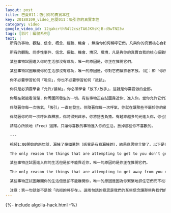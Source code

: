 ```yaml
---
layout: post
title: 巴夏011：吸引你的真實本性
key: 20180109_video_巴夏011：吸引你的真實本性
category: video
google_video_id: 12qakcrthR4l2cszTA6JKVsKjB-d9wTNI3w
tags: [影片｜編號系列]
text: |
  所有的事物、觀點、信念、概念、經驗、機會 ，無論你如何稱呼它們，凡與你的真實核心自我有著諧調一致的振動，都已經極盡所能地被吸引進入你的世界。

  所有的觀點、同步性事件、信念、振動、機會、境況、環境，凡是與你的真實自我的核心振動頻率不相諧調的，都在盡其所能的離開你。

  某些事物試圖進入你的生活卻沒有成功，唯一的原因是，你正在推開它們。

  某些事物試圖離開你的生活卻沒有成功，唯一的原因是，你對它們緊抓著不放。（註：即「你所抗拒的事物將存在」）

  你不必要學習如何「吸引」，你也不必要學習如何「抵抗」。

  你只是必須要學會「允許/接納」，你必須學會「放下/放手」，這就是你需要做的全部。

  你現在就能看清楚，你周圍所發生的一切。有些事物正在試圖靠近你、進入你。當你允許它們進入你的生活，你就會允許它們真正地全方位進入你內。當它們開始全方位的進入你內，當你允許自己釋放內在深層的某些東西、允許它們離開，你才會明白一直發生在你身上的那些事情的真正意義，並從中獲得成長，從而釋放掉它們，令它們自由，而不是被它們囚禁和束縛起來——它們就是你內在深處的怨恨、悲傷以及分裂感。這就是為什麼你們星球上存在著既愛又恨的伴侶關係模式。

  伴隨著你每一次吸氣，「吸引」一直在發生。伴隨著你每一次呼氣，你就在讓那些不屬於你的離開你。

  伴隨著你的每一次呼出與釋放，你將得到啟示，你將捨去負擔。有越來越多的光進入你，你也變得越來越輕盈自在。

  請隨心所欲地（Free）選擇。只讓你喜歡的事物進入你的生活，放掉那些你不喜歡的。

  ---

  視頻1:00開始的兩句話，漏掉了幾個單詞（感覺是有意漏掉的），結果意思完全變了。以下是完整的英文：

  The only reason the things that are attempting to get to you don't get to you is that you are keeping them away.

  某些事物正試圖進入你的生活但是卻不能靠近你，唯一的原因的是你正在推開它們。

  The only reason the things that are attempting to get away from you don't get away from you is that you are holding onto them and not letting them go.

  某些事物正試圖離開你的生活但是卻不能離開你，唯一的原因是因為你緊緊地抓住它們而不松手。

  注意：第一句話並不是說「抗拒的將存在」。這兩句話的意思是我們的某些信念讓那些與我們的核心振動頻率協調一致的事物不能靠近我們，同時讓那些與我們的核心振動頻率不相協調的事物無法離開我們。這裡的事物即前面提到的觀點、同步性事件、信念、振動、機會、境況、環境等。（所以我們活得很累）
---
```


{%- include algolia-hack.html -%}
